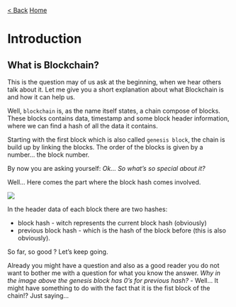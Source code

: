 [< Back](./Blockchain.md) [Home](../README.md)

# Introduction

## What is Blockchain?

This is the question may of us ask at the beginning, when we hear others talk about it. Let me give you a short explanation about what Blockchain is and how it can help us.

Well, `blockchain` is, as the name itself states, a chain compose of blocks. These blocks contains data, timestamp and some block header information, where we can find a hash of all the data it contains.

Starting with the first block which is also called `genesis block`, the chain is build up by linking the blocks. The order of the blocks is given by a number… the block number.

By now you are asking yourself:
<em>Ok… So what’s so special about it?</em>

Well… Here comes the part where the block hash comes involved.

<img src="https://miro.medium.com/max/977/1*mNdCyhj2WRSzmgTOVztaUg.png">

In the header data of each block there are two hashes:

-   block hash - witch represents the current block hash (obviously)
-   previous block hash - which is the hash of the block before (this is also obviously).

So far, so good ? Let’s keep going.

Already you might have a question and also as a good reader you do not want to bother me with a question for what you know the answer. <em>Why in the image above the genesis block has 0’s for previous hash?</em> - Well… It might have something to do with the fact that it is the fist block of the chain!? Just saying…
